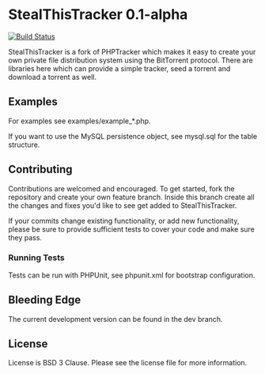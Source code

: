 # StealThisTracker 0.1-alpha
[![Build Status](https://api.travis-ci.org/StealThisShow/StealThisTracker.svg?branch=dev)](https://travis-ci.org/StealThisShow/StealThisTracker)

StealThisTracker is a fork of PHPTracker which makes it easy to create your own private file distribution system using the BitTorrent protocol. There are libraries here which can provide a simple tracker, seed a torrent and download a torrent as well.

## Examples
For examples see examples/example_*.php.

If you want to use the MySQL persistence object, see mysql.sql for the table structure.

## Contributing
Contributions are welcomed and encouraged. To get started, fork the repository and create your own feature branch. Inside this branch create all the changes and fixes you'd like to see get added to StealThisTracker.

If your commits change existing functionality, or add new functionality, please be sure to provide sufficient tests to cover your code and make sure they pass.

### Running Tests

Tests can be run with PHPUnit, see phpunit.xml for bootstrap configuration.

## Bleeding Edge
The current development version can be found in the dev branch.

## License
License is BSD 3 Clause. Please see the license file for more information.
